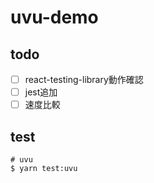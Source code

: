 # uvu-demo

## todo
- [ ] react-testing-library動作確認
- [ ] jest追加
- [ ] 速度比較

## test
```shell
# uvu
$ yarn test:uvu
```

